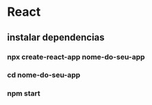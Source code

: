 # React

## instalar dependencias

### npx create-react-app nome-do-seu-app

### cd nome-do-seu-app

### npm start

